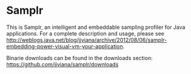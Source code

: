 Samplr
======

This is Samplr, an intelligent and embeddable sampling profiler for Java applications.
For a complete description and usage, please see http://weblogs.java.net/blog/jjviana/archive/2012/08/06/samplr-embedding-power-visual-vm-your-application.

Binarie downloads can be found in the downloads section: https://github.com/jjviana/samplr/downloads


